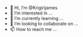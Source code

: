 - 👋 Hi, I’m @Krigirijames
- 👀 I’m interested in ...
- 🌱 I’m currently learning ...
- 💞️ I’m looking to collaborate on ...
- 📫 How to reach me ...

<!---
Krigirijames/Krigirijames is a ✨ special ✨ repository because its `README.md` (this file) appears on your GitHub profile.
You can click the Preview link to take a look at your changes.
--->
<!----
- ᕙ(☉ਊ☉)ᕗdon't hurt me
------>
